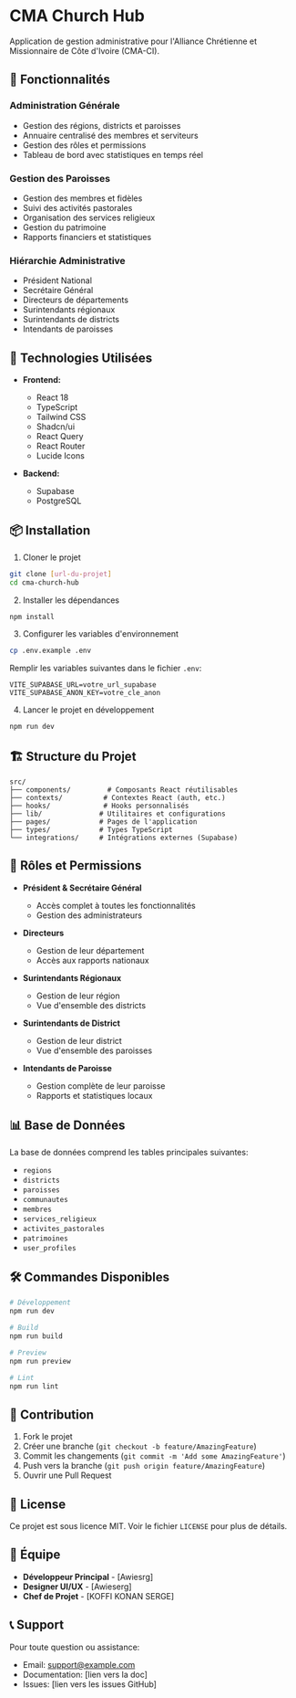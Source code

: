 # CMA Church Hub

Application de gestion administrative pour l'Alliance Chrétienne et Missionnaire de Côte d'Ivoire (CMA-CI).

## 🌟 Fonctionnalités

### Administration Générale
- Gestion des régions, districts et paroisses
- Annuaire centralisé des membres et serviteurs
- Gestion des rôles et permissions
- Tableau de bord avec statistiques en temps réel

### Gestion des Paroisses
- Gestion des membres et fidèles
- Suivi des activités pastorales
- Organisation des services religieux
- Gestion du patrimoine
- Rapports financiers et statistiques

### Hiérarchie Administrative
- Président National
- Secrétaire Général
- Directeurs de départements
- Surintendants régionaux
- Surintendants de districts
- Intendants de paroisses

## 🚀 Technologies Utilisées

- **Frontend:**
  - React 18
  - TypeScript
  - Tailwind CSS
  - Shadcn/ui
  - React Query
  - React Router
  - Lucide Icons

- **Backend:**
  - Supabase
  - PostgreSQL

## 📦 Installation

1. Cloner le projet
```bash
git clone [url-du-projet]
cd cma-church-hub
```

2. Installer les dépendances
```bash
npm install
```

3. Configurer les variables d'environnement
```bash
cp .env.example .env
```
Remplir les variables suivantes dans le fichier `.env`:
```
VITE_SUPABASE_URL=votre_url_supabase
VITE_SUPABASE_ANON_KEY=votre_cle_anon
```

4. Lancer le projet en développement
```bash
npm run dev
```

## 🏗️ Structure du Projet

```
src/
├── components/         # Composants React réutilisables
├── contexts/          # Contextes React (auth, etc.)
├── hooks/             # Hooks personnalisés
├── lib/              # Utilitaires et configurations
├── pages/            # Pages de l'application
├── types/            # Types TypeScript
└── integrations/     # Intégrations externes (Supabase)
```

## 🔐 Rôles et Permissions

- **Président & Secrétaire Général**
  - Accès complet à toutes les fonctionnalités
  - Gestion des administrateurs

- **Directeurs**
  - Gestion de leur département
  - Accès aux rapports nationaux

- **Surintendants Régionaux**
  - Gestion de leur région
  - Vue d'ensemble des districts

- **Surintendants de District**
  - Gestion de leur district
  - Vue d'ensemble des paroisses

- **Intendants de Paroisse**
  - Gestion complète de leur paroisse
  - Rapports et statistiques locaux

## 📊 Base de Données

La base de données comprend les tables principales suivantes:

- `regions`
- `districts`
- `paroisses`
- `communautes`
- `membres`
- `services_religieux`
- `activites_pastorales`
- `patrimoines`
- `user_profiles`

## 🛠️ Commandes Disponibles

```bash
# Développement
npm run dev

# Build
npm run build

# Preview
npm run preview

# Lint
npm run lint
```

## 🤝 Contribution

1. Fork le projet
2. Créer une branche (`git checkout -b feature/AmazingFeature`)
3. Commit les changements (`git commit -m 'Add some AmazingFeature'`)
4. Push vers la branche (`git push origin feature/AmazingFeature`)
5. Ouvrir une Pull Request

## 📝 License

Ce projet est sous licence MIT. Voir le fichier `LICENSE` pour plus de détails.

## 👥 Équipe

- **Développeur Principal** - [Awiesrg]
- **Designer UI/UX** - [Awieserg]
- **Chef de Projet** - [KOFFI KONAN SERGE]

## 📞 Support

Pour toute question ou assistance:
- Email: support@example.com
- Documentation: [lien vers la doc]
- Issues: [lien vers les issues GitHub]